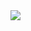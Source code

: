 <img src="https://capsule-render.vercel.app/api?type=wavw&color=020725&height=200&section=header&text=swjang&fontSize=20" />
